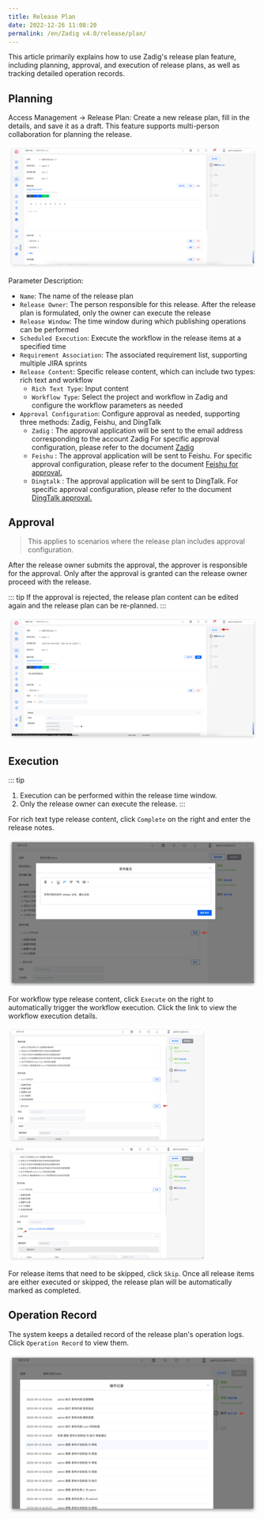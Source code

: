 ```yaml
---
title: Release Plan
date: 2022-12-26 11:08:20
permalink: /en/Zadig v4.0/release/plan/
---
```


This article primarily explains how to use Zadig's release plan feature, including planning, approval, and execution of release plans, as well as tracking detailed operation records.

## Planning
Access Management -> Release Plan: Create a new release plan, fill in the details, and save it as a draft. This feature supports multi-person collaboration for planning the release.

![Release Plan](../../../_images/release_plan_1_310.png)

Parameter Description:

- `Name`: The name of the release plan
- `Release Owner`: The person responsible for this release. After the release plan is formulated, only the owner can execute the release
- `Release Window`: The time window during which publishing operations can be performed
- `Scheduled Execution`: Execute the workflow in the release items at a specified time
- `Requirement Association`: The associated requirement list, supporting multiple JIRA sprints
- `Release Content`: Specific release content, which can include two types: rich text and workflow
    - `Rich Text Type`: Input content
    - `Workflow Type`: Select the project and workflow in Zadig and configure the workflow parameters as needed
- `Approval Configuration`: Configure approval as needed, supporting three methods: Zadig, Feishu, and DingTalk
    - `Zadig` : The approval application will be sent to the email address corresponding to the account Zadig For specific approval configuration, please refer to the document [Zadig](/en/Zadig%20v4.0/workflow/approval/#zadigx-%E5%AE%A1%E6%89%B9/)
    - `Feishu` : The approval application will be sent to Feishu. For specific approval configuration, please refer to the document [Feishu for approval.](/en/Zadig%20v4.0/workflow/approval/%E9%A3%9E%E4%B9%A6%E5%AE%A1%E6%89%B9/)
    - `Dingtalk` : The approval application will be sent to DingTalk. For specific approval configuration, please refer to the document [DingTalk approval.](/en/Zadig%20v4.0/workflow/approval/%E9%92%89%E9%92%89%E5%AE%A1%E6%89%B9/)

## Approval

> This applies to scenarios where the release plan includes approval configuration.

After the release owner submits the approval, the approver is responsible for the approval. Only after the approval is granted can the release owner proceed with the release.

::: tip
If the approval is rejected, the release plan content can be edited again and the release plan can be re-planned.
:::

![Release Plan](../../../_images/release_plan_2_310.png)

## Execution

::: tip
1. Execution can be performed within the release time window.
2. Only the release owner can execute the release.
:::

For rich text type release content, click `Complete` on the right and enter the release notes.

![Release Plan](../../../_images/release_plan_4.png)

For workflow type release content, click `Execute` on the right to automatically trigger the workflow execution. Click the link to view the workflow execution details.
<!-- 终版 ok 后再展开说明工作流执行参数 -->

<img src="../../../_images/release_plan_5.png" width="400">
<img src="../../../_images/release_plan_6.png" width="400">

For release items that need to be skipped, click `Skip`. Once all release items are either executed or skipped, the release plan will be automatically marked as completed.

## Operation Record

The system keeps a detailed record of the release plan's operation logs. Click `Operation Record` to view them.

![Release Plan](../../../_images/release_plan_7.png)